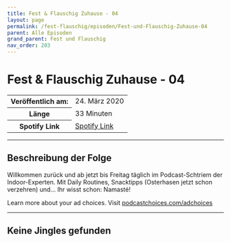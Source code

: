 ```yaml
---
title: Fest & Flauschig Zuhause - 04
layout: page
permalink: /fest-flauschig/episoden/Fest-und-Flauschig-Zuhause-04
parent: Alle Episoden
grand_parent: Fest und Flauschig
nav_order: 203
---
```


# Fest & Flauschig Zuhause - 04
<table class="resp-table dcf-table dcf-table-responsive dcf-table-bordered dcf-table-striped dcf-w-100%">
                    <tbody>
                        <tr>
                            <th scope="row">Veröffentlich am:</th>
                            <td data-label="Veröffentlich am:">24. März 2020</td>
                        </tr>
                        <tr>
                            <th scope="row">Länge </th>
                            <td data-label="Länge ">33 Minuten</td>
                        </tr><tr>
                                <th scope="row">Spotify Link</th>
                                <td data-label="Spotify Link"><a href="https://open.spotify.com/episode/5Qv2ooQVyQZOrS0gwyijRX">Spotify Link</a></td>
                            </tr></tbody>
                </table>

***

## Beschreibung der Folge

<div>
Willkommen zurück und ab jetzt bis Freitag täglich im Podcast-Schtriem der Indoor-Experten. Mit Daily Routines, Snacktipps (Osterhasen jetzt schon verzehren) und… Ihr wisst schon: Namasté!<p> </p><p>Learn more about your ad choices. Visit <a href="https://podcastchoices.com/adchoices">podcastchoices.com/adchoices</a></p>  
</div>

***

## Keine Jingles gefunden